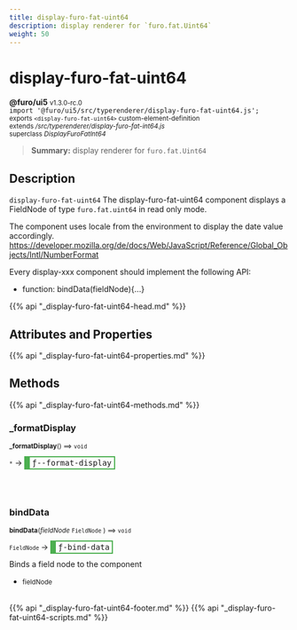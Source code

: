 ```yaml
---
title: display-furo-fat-uint64
description: display renderer for `furo.fat.Uint64`
weight: 50
---
```


# display-furo-fat-uint64
**@furo/ui5** <small>v1.3.0-rc.0</small>
<br>`import '@furo/ui5/src/typerenderer/display-furo-fat-uint64.js';`<small>
<br>exports `<display-furo-fat-uint64>` custom-element-definition
<br>extends */src/typerenderer/display-furo-fat-int64.js*
<br>superclass *DisplayFuroFatInt64*</small>

> **Summary:** display renderer for `furo.fat.Uint64`

## Description

`display-furo-fat-uint64`
The display-furo-fat-uint64 component displays a FieldNode of type `furo.fat.uint64` in read only mode.

The component uses locale from the environment to display the date value accordingly.
https://developer.mozilla.org/de/docs/Web/JavaScript/Reference/Global_Objects/Intl/NumberFormat

Every display-xxx component should implement the following API:
- function: bindData(fieldNode){...}

{{% api "_display-furo-fat-uint64-head.md" %}}

## Attributes and Properties
{{% api "_display-furo-fat-uint64-properties.md" %}}






## Methods
{{% api "_display-furo-fat-uint64-methods.md" %}}


### **_formatDisplay**
<small>**_formatDisplay**() ⟹ `void`</small>

<small>`*`</small> →
<span  style="border-width:2px 2px 2px 10px; border-style: solid;border-color:  rgb(76, 175, 80);font-family:monospace; padding:2px 4px;">ƒ--format-display</span>



<br><br>

### **bindData**
<small>**bindData**(*fieldNode* `FieldNode` ) ⟹ `void`</small>

<small>`FieldNode` </small> →
<span  style="border-width:2px 2px 2px 10px; border-style: solid;border-color:  rgb(76, 175, 80);font-family:monospace; padding:2px 4px;">ƒ-bind-data</span>

Binds a field node to the component

- <small>fieldNode </small>
<br><br>





{{% api "_display-furo-fat-uint64-footer.md" %}}
{{% api "_display-furo-fat-uint64-scripts.md" %}}
